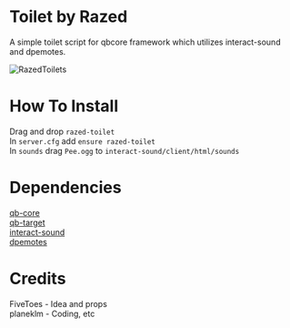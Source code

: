 # Toilet by Razed
A simple toilet script for qbcore framework which utilizes interact-sound and dpemotes.

![RazedToilets](https://user-images.githubusercontent.com/91488137/197047311-76a093e1-1586-474a-a2ce-190b9805a498.png)

# How To Install
Drag and drop `razed-toilet`\
In `server.cfg` add `ensure razed-toilet`\
In `sounds` drag `Pee.ogg` to `interact-sound/client/html/sounds`

# Dependencies
[qb-core](https://github.com/qbcore-framework/qb-core)\
[qb-target](https://github.com/qbcore-framework/qb-target)\
[interact-sound](https://github.com/qbcore-framework/interact-sound)\
[dpemotes](https://github.com/andristum/dpemotes)

# Credits
FiveToes - Idea and props\
planeklm - Coding, etc
